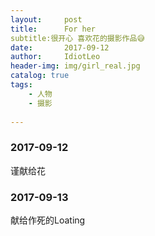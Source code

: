 ```yaml
---
layout:     post
title:      For her
subtitle:很开心 喜欢花的摄影作品😅
date:       2017-09-12
author:     IdiotLeo
header-img: img/girl_real.jpg
catalog: true
tags:
    - 人物
    - 摄影
    
---
```



### 2017-09-12

谨献给花

### 2017-09-13

献给作死的Loating
